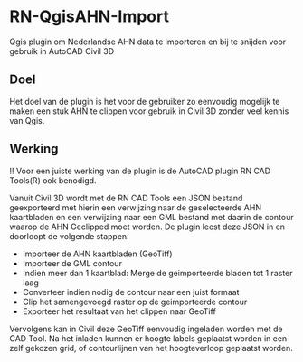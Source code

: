 # RN-QgisAHN-Import
Qgis plugin om Nederlandse AHN data te importeren en bij te snijden voor gebruik in AutoCAD Civil 3D

## Doel

Het doel van de plugin is het voor de gebruiker zo eenvoudig mogelijk te maken een stuk AHN te clippen voor gebruik in Civil 3D zonder veel kennis van Qgis.

## Werking

!! Voor een juiste werking van de plugin is de AutoCAD plugin RN CAD Tools(R) ook benodigd.

Vanuit Civil 3D wordt met de RN CAD Tools een JSON bestand geexporteerd met hierin een verwijzing naar de geselecteerde AHN kaartbladen en een verwijzing naar een GML bestand met daarin de contour waarop de AHN Geclipped moet worden.
De plugin leest deze JSON in en doorloopt de volgende stappen:

- Importeer de AHN kaartbladen (GeoTiff)
- Importeer de GML contour
- Indien meer dan 1 kaartblad: Merge de geimporteerde bladen tot 1 raster laag
- Converteer indien nodig de contour naar een juist formaat
- Clip het samengevoegd raster op de geimporteerde contour
- Exporteer het resultaat van het clippen naar GeoTiff

Vervolgens kan in Civil deze GeoTiff eenvoudig ingeladen worden met de CAD Tool. Na het inladen kunnen er hoogte labels geplaatst worden in een zelf gekozen grid, of contourlijnen van het hoogteverloop geplaatst worden.